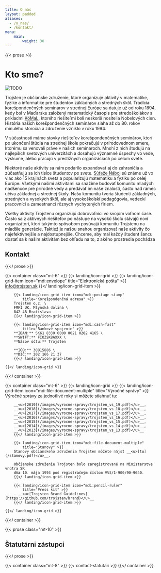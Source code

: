 ```yaml
---
title: O nás
layout: padded
aliases:
  - /o_nas/
  - /kontakt/
menu:
    main:
        weight: 30
---
```


{{< prose >}}

# Kto sme?

![TODO](/images/spolocna-1b.jpg)

Trojsten je občianske združenie, ktoré organizuje aktivity v matematike, fyzike a informatike pre študentov
základných a stredných škôl. Tradícia korešpondenčných seminárov v strednej Európe sa datuje už od roku 1894,
kedy bol v Maďarsku založený matematický časopis pre stredoškolákov s príkladmi [KöMaL](https://www.komal.hu/),
ktorého riešiteľmi boli neskorší nositelia Nobelových cien. História našich korešpondenčných seminárov siaha
až do 80. rokov minulého storočia a združenie vzniklo v roku 1994.

V súčastnosti máme stovky riešiteľov korešpondenčných seminárov, ktorí po ukončení štúdia na strednej škole pokračujú
v prírodovednom smere, ktorému sa venovali práve v našich seminároch. Mnohí z nich študujú na najlepších svetových univerzitách
a dosahujú významné úspechy vo vede, výskume, alebo pracujú v prestížnych organizáciach po celom svete.

Niektoré naše aktivity sa nám podarilo expandovať aj do zahraničia a zúčastňujú sa ich tisíce študentov po svete.
[Súťaže Náboj](https://naboj.org/) sú známe už vo viac ako 15 krajinách sveta a popularizujú matematiku a fyziku po celej Európe.
Všetkými našimi aktivitami sa snažíme budovať komunitu mladých nadšencov pre prírodné vedy a predávať im naše znalosti, často
nad rámec učiva základnej a strednej školy. Našu komunitu tvoria študenti základných, stredných a vysokých škôl, ale aj
vysokoškolskí pedagógovia, vedeckí pracovníci a zamestnanci rôznych vychytených firiem.

Všetky aktivity Trojstenu organizujú dobrovoľníci vo svojom voľnom čase. Často sa z aktívnych riešiteľov po nástupe na vysokú
školu stávajú noví organizátori, ktorí takýmto spôsobom posúvajú komunitu Trojstenu na mladšie generácie.
Taktiež je našou snahou organizovať naše aktivity čo najefektívnejšie a najdostupnejšie.
Chceme, aby mal každý študent šancu dostať sa k našim aktivitám bez ohľadu na to, z akého prostredia pochádza

## Kontakt

{{</ prose >}}


{{< container class="mt-6" >}}
    {{< landing/icon-grid >}}
        {{< landing/icon-grid-item icon="mdi:envelope"
            title="Elektronická pošta" >}}
        info@trojsten.sk
        {{</ landing/icon-grid-item >}}
    
        {{< landing/icon-grid-item icon="mdi:postage-stamp"
            title="Korešpondenčná adresa" >}}
        Trojsten o.z. \
        FMFI UK, Mlynská dolina \
        842 48 Bratislava
        {{</ landing/icon-grid-item >}}
    
        {{< landing/icon-grid-item icon="mdi:cash-fast"
            title="Bankové spojenie" >}}
        **IBAN:** SK61 8330 0000 0021 0282 4165 \
        **SWIFT:** FIOZSKBAXXX \
        **Názov účtu:** Trojsten
    
        **IČO:** 30815886 \
        **DIČ:** 202 166 21 37
        {{</ landing/icon-grid-item >}}
    
    {{</ landing/icon-grid >}}
{{</ container >}}

{{< container class="mt-6" >}}
    {{< landing/icon-grid >}}
        {{< landing/icon-grid-item icon="mdi:file-document-multiple"
            title="Výročné správy" >}}
        Výročné správy za jednotlivé roky si môžete stiahnuť tu:
        
        __<u>[2019](/images/vyrocne-spravy/trojsten_vs_19.pdf)</u>__, 
        __<u>[2018](/images/vyrocne-spravy/trojsten_vs_18.pdf)</u>__, 
        __<u>[2017](/images/vyrocne-spravy/trojsten_vs_17.pdf)</u>__, 
        __<u>[2016](/images/vyrocne-spravy/trojsten_vs_16.pdf)</u>__, 
        __<u>[2015](/images/vyrocne-spravy/trojsten_vs_15.pdf)</u>__, 
        __<u>[2014](/images/vyrocne-spravy/trojsten_vs_14.pdf)</u>__, 
        __<u>[2013](/images/vyrocne-spravy/trojsten_vs_13.pdf)</u>__
        {{</ landing/icon-grid-item >}}
    
        {{< landing/icon-grid-item icon="mdi:file-document-multiple"
            title="Stanovy" >}}
        Stanovy občianskeho združenia Trojsten môžete nájsť __<u>[tu](/stanovy.pdf)</u>__.

        Občianske združenie Trojsten bolo zaregistrované na Ministerstve vnútra SR
        dňa 10. mája 1994 pod registračným číslom VVS/1-900/90-9640.
        {{</ landing/icon-grid-item >}}
    
        {{< landing/icon-grid-item icon="mdi:pencil-ruler"
            title="Press kit" >}}
        - __<u>[Trojsten Brand Guidelines](https://github.com/trojsten/brand)</u>__
        {{</ landing/icon-grid-item >}}
    
    {{</ landing/icon-grid >}}
{{</ container >}}

{{< prose class="mt-10" >}}
## Štatutárni zástupci
{{</ prose >}}

{{< container class="mt-8" >}}
{{< contact-statutari >}}
{{</ container >}}

